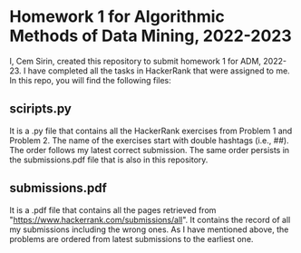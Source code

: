 # Homework 1 for Algorithmic Methods of Data Mining, 2022-2023
I, Cem Sirin, created this repository to submit homework 1 for ADM, 2022-23. I have completed all the tasks in HackerRank that were assigned to me. In this repo, you will find the following files:

## sciripts.py
It is a .py file that contains all the HackerRank exercises from Problem 1 and Problem 2. The name of the exercises start with double hashtags (i.e., ##). The order follows my latest correct submission. The same order persists in the submissions.pdf file that is also in this repository. 

## submissions.pdf
It is a .pdf file that contains all the pages retrieved from "https://www.hackerrank.com/submissions/all". It contains the record of all my submissions including the wrong ones. As I have mentioned above, the problems are ordered from latest submissions to the earliest one.
